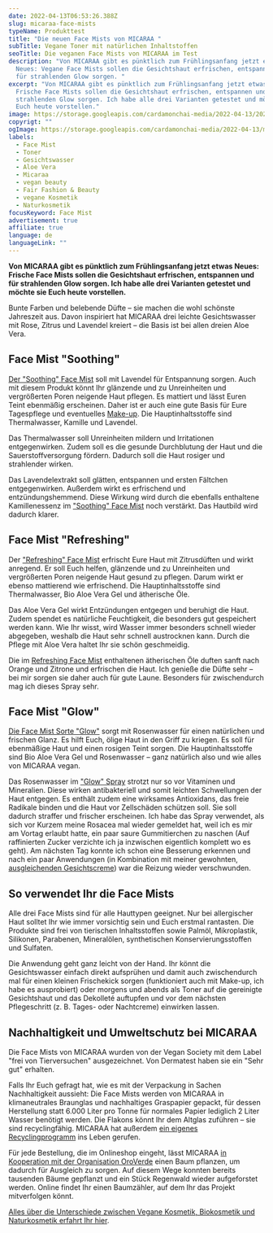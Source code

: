 ```yaml
---
date: 2022-04-13T06:53:26.388Z
slug: micaraa-face-mists
typeName: Produkttest
title: "Die neuen Face Mists von MICARAA "
subTitle: Vegane Toner mit natürlichen Inhaltstoffen
seoTitle: Die veganen Face Mists von MICARAA im Test
description: "Von MICARAA gibt es pünktlich zum Frühlingsanfang jetzt etwas
  Neues: Vegane Face Mists sollen die Gesichtshaut erfrischen, entspannen und
  für strahlenden Glow sorgen. "
excerpt: "Von MICARAA gibt es pünktlich zum Frühlingsanfang jetzt etwas Neues:
  Frische Face Mists sollen die Gesichtshaut erfrischen, entspannen und für
  strahlenden Glow sorgen. Ich habe alle drei Varianten getestet und möchte sie
  Euch heute vorstellen."
image: https://storage.googleapis.com/cardamonchai-media/2022-04-13/2022-03-20-anne-22-jpg-imagine-e8f8f8_6e98aa_2048_1536/640.webp
copyrigt: ""
ogImage: https://storage.googleapis.com/cardamonchai-media/2022-04-13/micaraa-face-mist-fb-jpg-imagine-e8f8f8_6c8c9d_1200_628/640.webp
labels:
  - Face Mist
  - Toner
  - Gesichtswasser
  - Aloe Vera
  - Micaraa
  - vegan beauty
  - Fair Fashion & Beauty
  - vegane Kosmetik
  - Naturkosmetik
focusKeyword: Face Mist
advertisement: true
affiliate: true
language: de
languageLink: ""
---
```

**Von MICARAA gibt es pünktlich zum Frühlingsanfang jetzt etwas Neues: Frische Face Mists sollen die Gesichtshaut erfrischen, entspannen und für strahlenden Glow sorgen. Ich habe alle drei Varianten getestet und möchte sie Euch heute vorstellen.**

Bunte Farben und belebende Düfte – sie machen die wohl schönste Jahreszeit aus. Davon inspiriert hat MICARAA drei leichte Gesichtswasser mit Rose, Zitrus und Lavendel kreiert – die Basis ist bei allen dreien Aloe Vera.

## Face Mist "Soothing"

[Der "Soothing" Face Mist](https://tidd.ly/3JBe0tT) soll mit Lavendel für Entspannung sorgen. Auch mit diesem Produkt könnt Ihr glänzende und zu Unreinheiten und vergrößerten Poren neigende Haut pflegen. Es mattiert und lässt Euren Teint ebenmäßig erscheinen. Daher ist er auch eine gute Basis für Eure Tagespflege und eventuelles [Make-up](/2018/07/make-up-fasten/). Die Hauptinhaltsstoffe sind Thermalwasser, Kamille und Lavendel.

Das Thermalwasser soll Unreinheiten mildern und Irritationen entgegenwirken. Zudem soll es die gesunde Durchblutung der Haut und die Sauerstoffversorgung fördern. Dadurch soll die Haut rosiger und strahlender wirken.

Das Lavendelextrakt soll glätten, entspannen und ersten Fältchen entgegenwirken. Außerdem wirkt es erfrischend und entzündungshemmend. Diese Wirkung wird durch die ebenfalls enthaltene Kamillenessenz im ["Soothing" Face Mist](https://tidd.ly/3JBe0tT) noch verstärkt. Das Hautbild wird dadurch klarer.

## Face Mist "Refreshing"

Der ["Refreshing" Face Mist](https://tidd.ly/3uAGOi2) erfrischt Eure Haut mit Zitrusdüften und wirkt anregend. Er soll Euch helfen, glänzende und zu Unreinheiten und vergrößerten Poren neigende Haut gesund zu pflegen. Darum wirkt er ebenso mattierend wie erfrischend. Die Hauptinhaltsstoffe sind Thermalwasser, Bio Aloe Vera Gel und ätherische Öle.

Das Aloe Vera Gel wirkt Entzündungen entgegen und beruhigt die Haut. Zudem spendet es natürliche Feuchtigkeit, die besonders gut gespeichert werden kann. Wie Ihr wisst, wird Wasser immer besonders schnell wieder abgegeben, weshalb die Haut sehr schnell austrocknen kann. Durch die Pflege mit Aloe Vera haltet Ihr sie schön geschmeidig.

Die im [Refreshing Face Mist](https://tidd.ly/3uAGOi2) enthaltenen ätherischen Öle duften sanft nach Orange und Zitrone und erfrischen die Haut. Ich genieße die Düfte sehr – bei mir sorgen sie daher auch für gute Laune. Besonders für zwischendurch mag ich dieses Spray sehr.

## Face Mist "Glow"

[Die Face Mist Sorte "Glow"](https://tidd.ly/37DGaqP) sorgt mit Rosenwasser für einen natürlichen und frischen Glanz. Es hilft Euch, ölige Haut in den Griff zu kriegen. Es soll für ebenmäßige Haut und einen rosigen Teint sorgen. Die Hauptinhaltsstoffe sind Bio Aloe Vera Gel und Rosenwasser – ganz natürlich also und wie alles von MICARAA vegan.

Das Rosenwasser im ["Glow" Spray](https://tidd.ly/37DGaqP) strotzt nur so vor Vitaminen und Mineralien. Diese wirken antibakteriell und somit leichten Schwellungen der Haut entgegen. Es enthält zudem eine wirksames Antioxidans, das freie Radikale binden und die Haut vor Zellschäden schützen soll. Sie soll dadurch straffer und frischer erscheinen. Ich habe das Spray verwendet, als sich vor Kurzem meine Rosacea mal wieder gemeldet hat, weil ich es mir am Vortag erlaubt hatte, ein paar saure Gummitierchen zu naschen (Auf raffinierten Zucker verzichte ich ja inzwischen eigentlich komplett wo es geht). Am nächsten Tag konnte ich schon eine Besserung erkennen und nach ein paar Anwendungen (in Kombination mit meiner gewohnten, [ausgleichenden Gesichtscreme](https://tidd.ly/3JwVZNh)) war die Reizung wieder verschwunden.

<Gallery name="micaraa-face-mist-1" />

## So verwendet Ihr die Face Mists

Alle drei Face Mists sind für alle Hauttypen geeignet. Nur bei allergischer Haut solltet Ihr wie immer vorsichtig sein und Euch erstmal rantasten. Die Produkte sind frei von tierischen Inhaltsstoffen sowie Palmöl, Mikroplastik, Silikonen, Parabenen, Mineralölen, synthetischen Konservierungsstoffen und Sulfaten.

Die Anwendung geht ganz leicht von der Hand. Ihr könnt die Gesichtswasser einfach direkt aufsprühen und damit auch zwischendurch mal für einen kleinen Frischekick sorgen (funktioniert auch mit Make-up, ich habe es ausprobiert) oder morgens und abends als Toner auf die gereinigte Gesichtshaut und das Dekolleté auftupfen und vor dem nächsten Pflegeschritt (z. B. Tages- oder Nachtcreme) einwirken lassen.

## Nachhaltigkeit und Umweltschutz bei MICARAA

Die Face Mists von MICARAA wurden von der Vegan Society mit dem Label "frei von Tierversuchen" ausgezeichnet. Von Dermatest haben sie ein "Sehr gut" erhalten.

Falls Ihr Euch gefragt hat, wie es mit der Verpackung in Sachen Nachhaltigkeit aussieht: Die Face Mists werden von MICARAA in klimaneutrales Braunglas und nachhaltiges Graspapier gepackt, für dessen Herstellung statt 6.000 Liter pro Tonne für normales Papier lediglich 2 Liter Wasser benötigt werden. Die Flakons könnt Ihr dem Altglas zuführen – sie sind recyclingfähig. MICARAA hat außerdem [ein eigenes Recyclingprogramm](https://tidd.ly/3qBWW15) ins Leben gerufen.

Für jede Bestellung, die im Onlineshop eingeht, lässt MICARAA [in Kooperation mit der Organisation OroVerde](https://tidd.ly/3xmLKca) einen Baum pflanzen, um dadurch für Ausgleich zu sorgen. Auf diesem Wege konnten bereits tausenden Bäume gepflanzt und ein Stück Regenwald wieder aufgeforstet werden. Online findet Ihr einen Baumzähler, auf dem Ihr das Projekt mitverfolgen könnt.

[Alles über die Unterschiede zwischen Vegane Kosmetik, Biokosmetik und Naturkosmetik erfahrt Ihr hier](/2018/03/vegane-kosmetik-und-naturkosmetik/).

<Gallery name="micaraa-face-mist-1" />